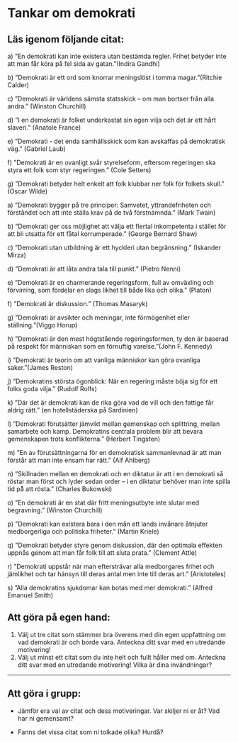 # Tankar om demokrati

## Läs igenom följande citat:

a)  ”En demokrati kan inte existera utan bestämda regler. Frihet betyder inte att man får köra på fel sida av gatan.”(Indira Gandhi)

b)  ”Demokrati är ett ord som knorrar meningslöst i tomma magar.”(Ritchie Calder)

c)  ”Demokrati är världens sämsta statsskick – om man bortser från alla andra.” (Winston Churchill)

d)  ”I en demokrati är folket underkastat sin egen vilja och det är ett hårt slaveri.” (Anatole France)

e)  ”Demokrati - det enda samhällsskick som kan avskaffas på demokratisk väg.” (Gabriel Laub)

f)  ”Demokrati är en ovanligt svår styrelseform, eftersom regeringen ska styra ett folk som styr regeringen.” (Cole Setters)

g)  ”Demokrati betyder helt enkelt att folk klubbar ner folk för folkets skull.” (Oscar Wilde)

a)  ”Demokrati bygger på tre principer: Samvetet, yttrandefriheten och förståndet och att inte ställa krav på de två förstnämnda.” (Mark Twain)

b)  ”Demokrati ger oss möjlighet att välja ett flertal inkompetenta i stället för att bli utsatta för ett fåtal korrumperade.” (George Bernard Shaw)

c)  ”Demokrati utan utbildning är ett hyckleri utan begränsning.” (Iskander Mirza)

d)  ”Demokrati är att låta andra tala till punkt.” (Pietro Nenni)

e)  ”Demokrati är en charmerande regeringsform, full av omväxling och förvirring, som fördelar en slags likhet till både lika och olika.” (Platon)

f)  ”Demokrati är diskussion.” (Thomas Masaryk)

g)  ”Demokrati är avsikter och meningar, inte förmögenhet eller ställning.”(Viggo Horup)

h)  ”Demokrati är den mest högtstående regeringsformen, ty den är baserad på respekt för människan som en förnuftig varelse.”(John F. Kennedy)

i)  ”Demokrati är teorin om att vanliga människor kan göra ovanliga saker.”(James Reston)

j)  ”Demokratins största ögonblick: När en regering måste böja sig för ett folks goda vilja.” (Rudolf Rolfs)

k)  ”Där det är demokrati kan de rika göra vad de vill och den fattige får aldrig rätt.” (en hotellstäderska på Sardinien)

l)  ”Demokrati förutsätter jämvikt mellan gemenskap och splittring, mellan samarbete och kamp. Demokratins centrala problem blir att bevara gemenskapen trots konflikterna.” (Herbert Tingsten)

m)  ”En av förutsättningarna för en demokratisk sammanlevnad är att man förstår att man inte ensam har rätt.” (Alf Ahlberg)

n)  ”Skillnaden mellan en demokrati och en diktatur är att i en demokrati så röstar man först och lyder sedan order – i en diktatur behöver man inte spilla tid på̊ att rösta.” (Charles Bukowski)

o)  ”En demokrati är en stat där fritt meningsutbyte inte slutar med begravning.” (Winston Churchill)

p)  ”Demokrati kan existera bara i den mån ett lands invånare åtnjuter medborgerliga och politiska friheter.” (Martin Kriele)

q)  ”Demokrati betyder styre genom diskussion, där den optimala effekten uppnås genom att man får folk till att sluta prata.” (Clement Attle)

r)  ”Demokrati uppstår när man eftersträvar alla medborgares frihet och jämlikhet och tar hänsyn till deras antal men inte till deras art.” (Aristoteles)

s)  ”Alla demokratins sjukdomar kan botas med mer demokrati.” (Alfred Emanuel Smith)

## Att göra på egen hand:

1. Välj ut tre citat som stämmer bra överens med din egen uppfattning om vad demokrati är och borde vara. Anteckna ditt svar med en utredande motivering!
2. Välj ut minst ett citat som du inte helt och fullt håller med om. Anteckna ditt svar med en utredande motivering! Vilka är dina invändningar?

***

## Att göra i grupp:

* Jämför era val av citat och dess motiveringar. Var skiljer ni er åt? Vad har ni gemensamt?
 
* Fanns det vissa citat som ni tolkade olika? Hurdå?
